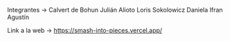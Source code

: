Integrantes -> 
Calvert de Bohun Julián 
Alioto Loris
Sokolowicz Daniela
Ifran Agustín

Link a la web -> https://smash-into-pieces.vercel.app/